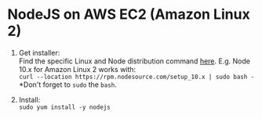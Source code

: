 # NodeJS on AWS EC2 (Amazon Linux 2)

1. Get installer:  
   Find the specific Linux and Node distribution command [here](https://github.com/nodesource/distributions). E.g. Node 10.x for Amazon Linux 2 works with:  
   `curl --location https://rpm.nodesource.com/setup_10.x | sudo bash -`  
   *Don't forget to `sudo` the `bash`.  

2. Install:  
    `sudo yum install -y nodejs`  
